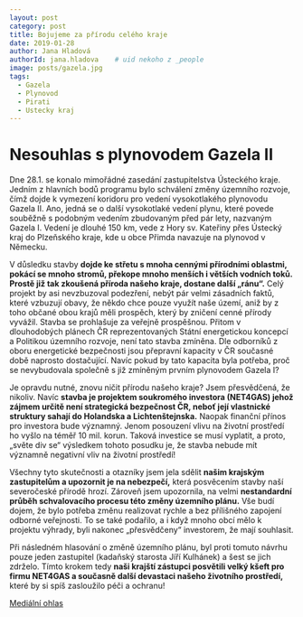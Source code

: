 ```yaml
---
layout: post
category: post
title: Bojujeme za přírodu celého kraje  
date: 2019-01-28
author: Jana Hladová
authorId: jana.hladova    # uid nekoho z _people
image: posts/gazela.jpg
tags:
  - Gazela
  - Plynovod
  - Pirati
  - Ustecky kraj
---
```


# Nesouhlas s plynovodem Gazela II 

Dne 28.1. se konalo mimořádné zasedání zastupitelstva Ústeckého kraje. 
Jedním z hlavních bodů programu bylo schválení změny územního rozvoje, čímž dojde k vymezení koridoru pro vedení vysokotlakého plynovodu Gazela II. Ano, jedná se o další vysokotlaké vedení plynu, které povede souběžně s podobným vedením zbudovaným před pár lety, nazvaným Gazela I. Vedení je dlouhé 150 km, vede z Hory sv. Kateřiny přes Ústecký kraj do Plzeňského kraje, kde u obce Přimda navazuje na plynovod v Německu.

V důsledku stavby **dojde ke střetu s mnoha cennými přírodními oblastmi, pokácí se mnoho stromů, překope mnoho menších i větších vodních toků. Prostě již tak zkoušená příroda našeho kraje, dostane další „ránu“.** Celý projekt by asi nevzbuzoval podezření, nebýt pár velmi zásadních faktů, které vzbuzují obavy, že někdo chce pouze využít naše území, aniž by z toho občané obou krajů měli prospěch, který by zničení cenné přírody vyvážil. 
Stavba se prohlašuje za veřejně prospěšnou. Přitom v dlouhodobých plánech ČR reprezentovaných Státní energetickou koncepcí a Politikou územního rozvoje, není tato stavba zmíněna. Dle odborníků z oboru energetické bezpečnosti jsou přepravní kapacity v ČR současné době naprosto dostačující. Navíc pokud by tato kapacita byla potřeba, proč se nevybudovala společně s již zmíněným prvním plynovodem Gazela I? 

Je opravdu nutné, znovu ničit přírodu našeho kraje? Jsem přesvědčená, že nikoliv. Navíc **stavba je projektem soukromého investora (NET4GAS) jehož zájmem určitě není strategická bezpečnost ČR, neboť její vlastnické struktury sahají do Holandska a Lichtenštejnska.**
Naopak finanční přínos pro investora bude významný. Jenom posouzení vlivu na životní prostředí ho vyšlo na téměř 10 mil. korun. Taková investice se musí vyplatit, a proto, „světe div se“ výsledkem tohoto posudku je, že stavba nebude mít významně negativní vliv na životní prostředí! 

Všechny tyto skutečnosti a otazníky jsem jela sdělit **našim krajským zastupitelům a upozornit je na nebezpečí,** která posvěcením stavby naší severočeské přírodě hrozí. Zároveň jsem upozornila, na velmi **nestandardní průběh schvalovacího procesu této změny územního plánu.** Vše budí dojem, že bylo potřeba změnu realizovat rychle a bez přílišného zapojení odborné veřejnosti. To se také podařilo, a i když mnoho obcí mělo k projektu výhrady, byli nakonec „přesvědčeny“ investorem, že mají souhlasit. 

Při následném hlasování o změně územního plánu, byl proti tomuto návrhu pouze jeden zastupitel (kadaňský starosta Jíří Kulhánek) a šest se jich zdrželo. Tímto krokem tedy **naši krajští zástupci posvětili velký kšeft pro firmu NET4GAS a současně další devastaci našeho životního prostředí,** které by si spíš zasloužilo péči a ochranu!   

[Mediální ohlas](https://sever.rozhlas.cz/pres-ustecky-kraj-ma-vest-dalsi-plynovod-7750053?fbclid=IwAR1lJiVie3K_MybLeRLm-HuJhSIg6FVbjtzT2w8A06wAqznhQmSZIp00C18)

